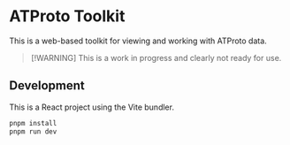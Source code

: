 # ATProto Toolkit

This is a web-based toolkit for viewing and working with ATProto data.

>[!WARNING] This is a work in progress and clearly not ready for use.

## Development

This is a React project using the Vite bundler.
```bash
pnpm install
pnpm run dev
```
